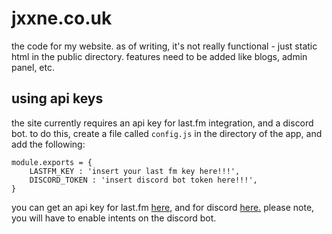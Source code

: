# jxxne.co.uk

the code for my website. as of writing, it's not really functional - just static html in the public directory. features need to be added like blogs, admin panel, etc.



## using api keys
the site currently requires an api key for last.fm integration, and a discord bot. to do this, create a file called `config.js` in the directory of the app, and add the following:

```
module.exports = {
    LASTFM_KEY : 'insert your last fm key here!!!',
    DISCORD_TOKEN : 'insert discord bot token here!!!',
}
```

you can get an api key for last.fm [here,](https://www.last.fm/api/authentication) and for discord [here.](https://discord.com/developers/applications) please note, you will have to enable intents on the discord bot.
